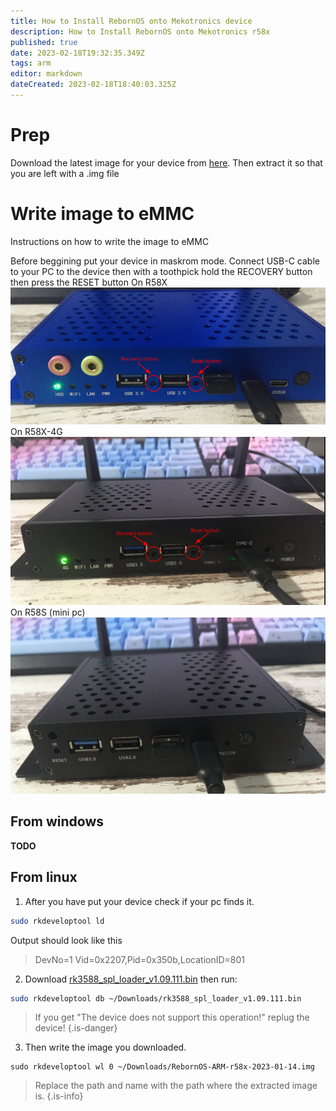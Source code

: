 ```yaml
---
title: How to Install RebornOS onto Mekotronics device
description: How to Install RebornOS onto Mekotronics r58x
published: true
date: 2023-02-18T19:32:35.349Z
tags: arm
editor: markdown
dateCreated: 2023-02-18T18:40:03.325Z
---
```


# Prep
Download the latest image for your device from [here](https://rebornos.org/download-arm).
Then extract it so that you are left with a .img file




# Write image to eMMC
Instructions on how to write the image to eMMC

Before beggining put your device in maskrom mode.
Connect USB-C cable to your PC to the device then with a toothpick hold the RECOVERY button then press the RESET button
On R58X
![r58x.png](/arm/r58x.png)
On R58X-4G
![r58x-4g.png](/arm/r58x-4g.png)
On R58S (mini pc)
![r58s.png](/arm/r58s.png)

## From windows
**TODO**
## From linux
1. After you have put your device check if your pc finds it.
```sh
sudo rkdeveloptool ld
```
Output should look like this

> DevNo=1	Vid=0x2207,Pid=0x350b,LocationID=801	

2. Download [rk3588_spl_loader_v1.09.111.bin](/arm/rk3588_spl_loader_v1.09.111.bin) then run:
```sh
sudo rkdeveloptool db ~/Downloads/rk3588_spl_loader_v1.09.111.bin
```
> If you get "The device does not support this operation!" replug the device!
{.is-danger}

3. Then write the image you downloaded.
```
sudo rkdeveloptool wl 0 ~/Downloads/RebornOS-ARM-r58x-2023-01-14.img
```
> Replace the path and name with the path where the extracted image is.
{.is-info}
